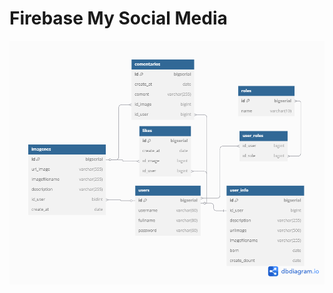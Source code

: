 # Firebase My Social Media




[![diagram](./diagrams/table.png "diagram")](./diagrams/table.png "diagram")